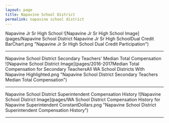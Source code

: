 ```yaml
---
layout: page
title: Napavine School District
permalink: napavine school district
---
```



Napavine Jr Sr High School
![Napavine Jr Sr High School Image](pages/Napavine School District Napavine Jr Sr High SchoolDual Credit BarChart.png "Napavine Jr Sr High School Dual Credit Participation")

___

Napavine School District Secondary Teachers' Median Total Compensation
![Napavine School District Image](pages/2016-2017Median Total Compensation for Secondary TeachersAll WA School Districts With Napavine Highlighted.png "Napavine School District Secondary Teachers Median Total Compensation")

___

Napavine School District Superintendent Compensation History
![Napavine School District Image](pages/WA School District Compensation History for Napavine Superintendent ConstantDollars.png "Napavine School District Superintendent Compensation History")

___

